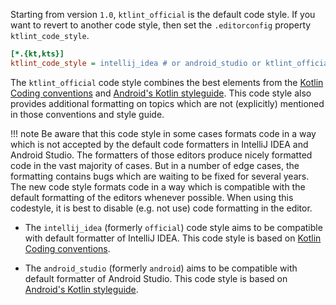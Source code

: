 Starting from version `1.0`, `ktlint_official` is the default code style. If you want to revert to another code style, then set the `.editorconfig` property `ktlint_code_style`.

```ini
[*.{kt,kts}]
ktlint_code_style = intellij_idea # or android_studio or ktlint_official (default)
```

The `ktlint_official` code style combines the best elements from the [Kotlin Coding conventions](https://kotlinlang.org/docs/coding-conventions.html) and [Android's Kotlin styleguide](https://developer.android.com/kotlin/style-guide). This code style also provides additional formatting on topics which are not (explicitly) mentioned in those conventions and style guide.

!!! note
    Be aware that this code style in some cases formats code in a way which is not accepted by the default code formatters in IntelliJ IDEA and Android Studio. The formatters of those editors produce nicely formatted code in the vast majority of cases. But in a number of edge cases, the formatting contains bugs which are waiting to be fixed for several years. The new code style formats code in a way which is compatible with the default formatting of the editors whenever possible. When using this codestyle, it is best to disable (e.g. not use) code formatting in the editor.

* The `intellij_idea` (formerly `official`) code style aims to be compatible with default formatter of IntelliJ IDEA. This code style is based on [Kotlin Coding conventions](https://kotlinlang.org/docs/coding-conventions.html).

* The `android_studio` (formerly `android`) aims to be compatible with default formatter of Android Studio. This code style is based on [Android's Kotlin styleguide](https://developer.android.com/kotlin/style-guide).

